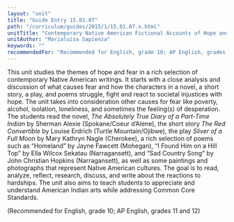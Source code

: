```yaml
---
layout: "unit"
title: "Guide Entry 15.01.07"
path: "/curriculum/guides/2015/1/15.01.07.x.html"
unitTitle: "Contemporary Native American Fictional Accounts of Hope and Fear"
unitAuthor: "Marialuisa Sapienza"
keywords: ""
recommendedFor: "Recommended for English, grade 10; AP English, grades 11 and 12"
---
```

<main>
 <p>
  This unit studies the themes of hope and fear in a rich selection of contemporary Native American writings. It starts with a close analysis and discussion of what causes fear and how the characters in a novel, a short story, a play, and poems struggle, fight and react to societal injustices with hope. The unit takes into consideration other causes for fear like poverty, alcohol, isolation, loneliness, and sometimes the feeling(s) of desperation. The students read the novel,
  <em>
   The Absolutely True Diary of a Part-Time Indian
  </em>
  by Sherman Alexie (Spokane/Coeur d’Alene), the short story
  <em>
   The Red Convertible
  </em>
  by Louise Erdrich (Turtle Mountain/Ojibwe), the play
  <em>
   Sliver of a Full Moon
  </em>
  by Mary Kathryn Nagle (Cherokee), a rich selection of poems such as “Homeland” by Jayne Fawcett (Mohegan), “I Found Him on a Hill Top” by Ella Wilcox Sekatau (Narragansett), and “Sad Country Song” by John Christian Hopkins (Narragansett), as well as some paintings and photographs that represent Native American cultures. The goal is to read, analyze, reflect, research, discuss, and write about the reactions to hardships. The unit also aims to teach students to appreciate and understand American Indian arts while addressing Common Core Standards.
 </p>
 <p>
  (Recommended for English, grade 10; AP English, grades 11 and 12)
 </p>
</main>